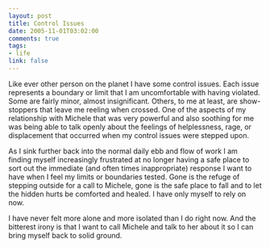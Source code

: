 ```yaml
--- 
layout: post
title: Control Issues
date: 2005-11-01T03:02:00
comments: true
tags:
- life
link: false
---
```

Like ever other person on the planet I have some control issues. Each issue represents a boundary or limit that I am uncomfortable with having violated. Some are fairly minor, almost insignificant. Others, to me at least, are show-stoppers that leave me reeling when crossed. One of the aspects of my relationship with Michele that was very powerful and also soothing for me was being able to talk openly about the feelings of helplessness, rage, or displacement that occurred when my control issues were stepped upon.

As I sink further back into the normal daily ebb and flow of work I am finding myself increasingly frustrated at no longer having a safe place to sort out the immediate (and often times inappropriate) response I want to have when I feel my limits or boundaries tested. Gone is the refuge of stepping outside for a call to Michele, gone is the safe place to fall and to let the hidden hurts be comforted and healed. I have only myself to rely on now.

I have never felt more alone and more isolated than I do right now. And the bitterest irony is that I want to call Michele and talk to her about it so I can bring myself back to solid ground.
